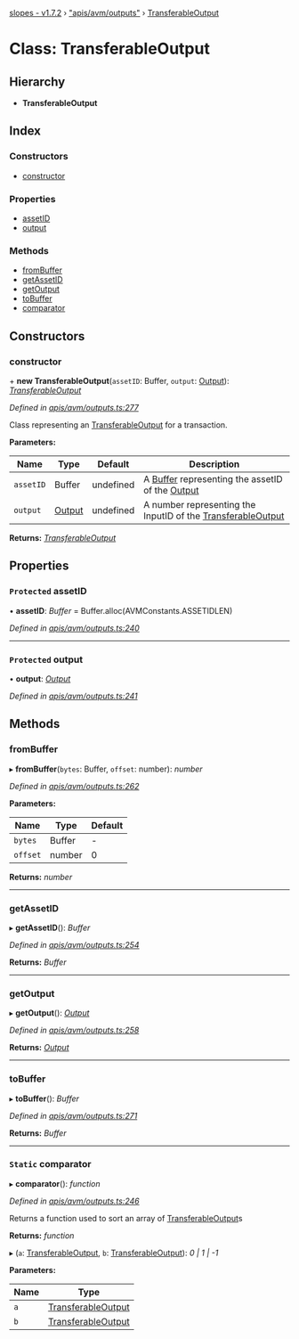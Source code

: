 [slopes - v1.7.2](../README.md) › ["apis/avm/outputs"](../modules/_apis_avm_outputs_.md) › [TransferableOutput](_apis_avm_outputs_.transferableoutput.md)

# Class: TransferableOutput

## Hierarchy

* **TransferableOutput**

## Index

### Constructors

* [constructor](_apis_avm_outputs_.transferableoutput.md#constructor)

### Properties

* [assetID](_apis_avm_outputs_.transferableoutput.md#protected-assetid)
* [output](_apis_avm_outputs_.transferableoutput.md#protected-output)

### Methods

* [fromBuffer](_apis_avm_outputs_.transferableoutput.md#frombuffer)
* [getAssetID](_apis_avm_outputs_.transferableoutput.md#getassetid)
* [getOutput](_apis_avm_outputs_.transferableoutput.md#getoutput)
* [toBuffer](_apis_avm_outputs_.transferableoutput.md#tobuffer)
* [comparator](_apis_avm_outputs_.transferableoutput.md#static-comparator)

## Constructors

###  constructor

\+ **new TransferableOutput**(`assetID`: Buffer, `output`: [Output](_apis_avm_outputs_.output.md)): *[TransferableOutput](_apis_avm_outputs_.transferableoutput.md)*

*Defined in [apis/avm/outputs.ts:277](https://github.com/ava-labs/slopes/blob/2d2915d/src/apis/avm/outputs.ts#L277)*

Class representing an [TransferableOutput](_apis_avm_outputs_.transferableoutput.md) for a transaction.

**Parameters:**

Name | Type | Default | Description |
------ | ------ | ------ | ------ |
`assetID` | Buffer |  undefined | A [Buffer](https://github.com/feross/buffer) representing the assetID of the [Output](_apis_avm_outputs_.output.md) |
`output` | [Output](_apis_avm_outputs_.output.md) |  undefined | A number representing the InputID of the [TransferableOutput](_apis_avm_outputs_.transferableoutput.md)  |

**Returns:** *[TransferableOutput](_apis_avm_outputs_.transferableoutput.md)*

## Properties

### `Protected` assetID

• **assetID**: *Buffer* =  Buffer.alloc(AVMConstants.ASSETIDLEN)

*Defined in [apis/avm/outputs.ts:240](https://github.com/ava-labs/slopes/blob/2d2915d/src/apis/avm/outputs.ts#L240)*

___

### `Protected` output

• **output**: *[Output](_apis_avm_outputs_.output.md)*

*Defined in [apis/avm/outputs.ts:241](https://github.com/ava-labs/slopes/blob/2d2915d/src/apis/avm/outputs.ts#L241)*

## Methods

###  fromBuffer

▸ **fromBuffer**(`bytes`: Buffer, `offset`: number): *number*

*Defined in [apis/avm/outputs.ts:262](https://github.com/ava-labs/slopes/blob/2d2915d/src/apis/avm/outputs.ts#L262)*

**Parameters:**

Name | Type | Default |
------ | ------ | ------ |
`bytes` | Buffer | - |
`offset` | number | 0 |

**Returns:** *number*

___

###  getAssetID

▸ **getAssetID**(): *Buffer*

*Defined in [apis/avm/outputs.ts:254](https://github.com/ava-labs/slopes/blob/2d2915d/src/apis/avm/outputs.ts#L254)*

**Returns:** *Buffer*

___

###  getOutput

▸ **getOutput**(): *[Output](_apis_avm_outputs_.output.md)*

*Defined in [apis/avm/outputs.ts:258](https://github.com/ava-labs/slopes/blob/2d2915d/src/apis/avm/outputs.ts#L258)*

**Returns:** *[Output](_apis_avm_outputs_.output.md)*

___

###  toBuffer

▸ **toBuffer**(): *Buffer*

*Defined in [apis/avm/outputs.ts:271](https://github.com/ava-labs/slopes/blob/2d2915d/src/apis/avm/outputs.ts#L271)*

**Returns:** *Buffer*

___

### `Static` comparator

▸ **comparator**(): *function*

*Defined in [apis/avm/outputs.ts:246](https://github.com/ava-labs/slopes/blob/2d2915d/src/apis/avm/outputs.ts#L246)*

Returns a function used to sort an array of [TransferableOutput](_apis_avm_outputs_.transferableoutput.md)s

**Returns:** *function*

▸ (`a`: [TransferableOutput](_apis_avm_outputs_.transferableoutput.md), `b`: [TransferableOutput](_apis_avm_outputs_.transferableoutput.md)): *0 | 1 | -1*

**Parameters:**

Name | Type |
------ | ------ |
`a` | [TransferableOutput](_apis_avm_outputs_.transferableoutput.md) |
`b` | [TransferableOutput](_apis_avm_outputs_.transferableoutput.md) |
